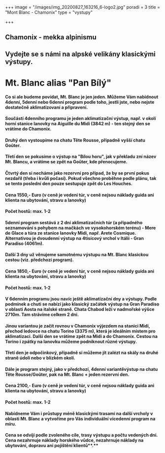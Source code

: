 +++
image = "/images/img_20200827_163216_6-logo2.jpg"
poradi = 3
title = "Mont Blanc - Chamonix"
type = "vystupy"

+++
## **Chamonix - mekka alpinismu**

## **Vydejte se s námi na alpské velikány klasickými výstupy.**

# **Mt. Blanc alias "Pan Bílý"**

#### **Co si ale budeme povídat, Mt. Blanc je jen jeden. Můžeme Vám nabídnout 4denní, 5denní nebo 6denní program podle toho, jestli jste, nebo nejste dostatečně aklimatizovaní a připravení.**

#### Součástí 4denního programu je jeden aklimatizační výstup, např. v okolí horní stanice lanovky na Aiguille du Midi (3842 m) - ten stejný den se vrátíme do Chamonix.

#### Druhý den vystoupíme na chatu Tête Rousse, případně vyšší chatu Goûter.

#### Třetí den se pokusíme o výstup na "Bílou horu", jak v překladu zní název Mt. Blancu, a vrátíme se zpět na Goûter, kde přenocujeme. 

#### Čtvrtý den si necháme jako rezervní pro případ, že by se první pokus nezdařil (třeba i kvůli počasí). Pokud všechno proběhne podle plánu, tak se tento poslední den pouze sestupuje zpět do Les Houches.

#### **Cena 1550,- Euro** (v ceně je vedení túr, v ceně nejsou náklady guida ani klienta na ubytování, stravu a lanovky)

#### **Počet hostů:** max. 1-2

#### 5denní program sestává z 2 dní aklimatizačních túr (a případného seznamování s pohybem na mačkách ve vysokohorském terénu) - Mere de Glace a túra ze stanice lanovky Midi, např. Arete Cosmique. Alternativou je dvoudenní výstup na 4tisícový vrchol v Itálii - Gran Paradiso (4061m).

#### Další 3 dny už věnujeme samotnému výstupu na Mt. Blanc klasickou cestou (viz. předchozí program).

#### **Cena 1850,- Euro** (v ceně je vedení túr, v ceně nejsou náklady guida ani klienta na ubytování, stravu a lanovky)

#### **Počet hostů:** max. 1-2

#### V 6denním programu jsou navíc ještě aklimatizační dny a výstupy. Podle podmínek a chuti se nabízí jako klasický začátek výstup na Gran Paradiso v oblasti Aosta na italské straně. Chata Chabod leží v nadmořské výšce 2710m. Tam strávíme celkem 2 dni.

#### Jinou variantou je začít rovnou v Chamonix výjezdem na stanici Midi, přechod ledovce na chatu Torino (3375 m), která je ideálním místem pro aklimatizaci. Další den se vrátíme zpět na Midi a do Chamonix. Cestou na Torino  i zpátky na lanovku můžeme podniknout různé výstupy.

#### Třetí den je odpočinkový, případně si můžeme jít zalézt na skály na druhé straně údolí nebo v blízkém okolí.

#### Dále je program stejný, jako v předchozí, 4denní variantěvýstup na chatu Tête Rousse/Goûter, pak na Mt. Blanc + jeden rezervní den.

#### **Cena 2100,- Euro** (v ceně je vedení túr, v ceně nejsou náklady guida ani klienta na ubytování, stravu a lanovky)

#### **Počet hostů:** max. 1-2

#### Nabídneme Vám i průstupy méně klasickými trasami na další vrcholy v oblasti Mt. Blanc a vytvoříme pro Vás individuální vícedenní program na míru.

#### Cena se odvíjí podle zvoleného cíle, trasy výstupu a počtu vedených dní. Cena nezahrnuje náklady horského vůdce, nezahrnuje náklady na ubytování, dopravu ani pojištění klientů**.**